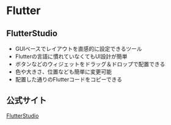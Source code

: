 # Flutter

## FlutterStudio

- GUIベースでレイアウトを直感的に設定できるツール
- Flutterの言語に慣れていなくてもUI設計が簡単
- ボタンなどのウィジェットをドラッグ＆ドロップで配置できる
- 色や大きさ、位置なども簡単に変更可能
- 配置した通りのFlutterコードをコピーできる

## 公式サイト
[FlutterStudio](https://flutterstudio.app/)






